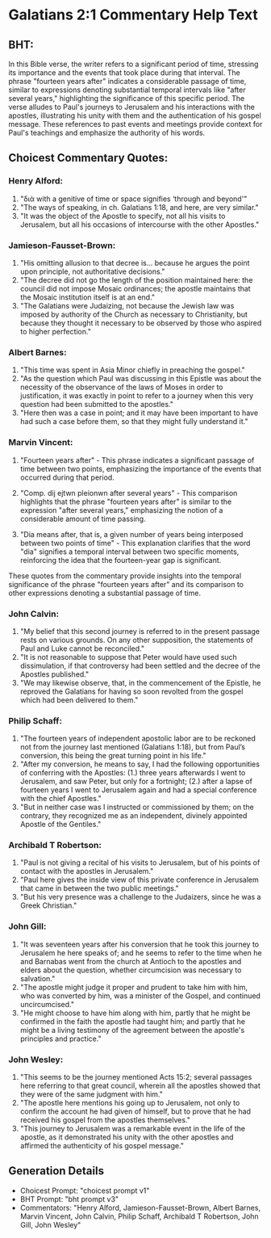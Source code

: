 # Galatians 2:1 Commentary Help Text

## BHT:
In this Bible verse, the writer refers to a significant period of time, stressing its importance and the events that took place during that interval. The phrase "fourteen years after" indicates a considerable passage of time, similar to expressions denoting substantial temporal intervals like "after several years," highlighting the significance of this specific period. The verse alludes to Paul's journeys to Jerusalem and his interactions with the apostles, illustrating his unity with them and the authentication of his gospel message. These references to past events and meetings provide context for Paul's teachings and emphasize the authority of his words.

## Choicest Commentary Quotes:
### Henry Alford:
1. "διὰ with a genitive of time or space signifies ‘through and beyond'"
2. "The ways of speaking, in ch. Galatians 1:18, and here, are very similar."
3. "It was the object of the Apostle to specify, not all his visits to Jerusalem, but all his occasions of intercourse with the other Apostles."

### Jamieson-Fausset-Brown:
1. "His omitting allusion to that decree is... because he argues the point upon principle, not authoritative decisions."
2. "The decree did not go the length of the position maintained here: the council did not impose Mosaic ordinances; the apostle maintains that the Mosaic institution itself is at an end."
3. "The Galatians were Judaizing, not because the Jewish law was imposed by authority of the Church as necessary to Christianity, but because they thought it necessary to be observed by those who aspired to higher perfection."

### Albert Barnes:
1. "This time was spent in Asia Minor chiefly in preaching the gospel." 
2. "As the question which Paul was discussing in this Epistle was about the necessity of the observance of the laws of Moses in order to justification, it was exactly in point to refer to a journey when this very question had been submitted to the apostles." 
3. "Here then was a case in point; and it may have been important to have had such a case before them, so that they might fully understand it."

### Marvin Vincent:
1. "Fourteen years after" - This phrase indicates a significant passage of time between two points, emphasizing the importance of the events that occurred during that period.

2. "Comp. dij ejtwn pleionwn after several years" - This comparison highlights that the phrase "fourteen years after" is similar to the expression "after several years," emphasizing the notion of a considerable amount of time passing.

3. "Dia means after, that is, a given number of years being interposed between two points of time" - This explanation clarifies that the word "dia" signifies a temporal interval between two specific moments, reinforcing the idea that the fourteen-year gap is significant.

These quotes from the commentary provide insights into the temporal significance of the phrase "fourteen years after" and its comparison to other expressions denoting a substantial passage of time.

### John Calvin:
1. "My belief that this second journey is referred to in the present passage rests on various grounds. On any other supposition, the statements of Paul and Luke cannot be reconciled."
2. "It is not reasonable to suppose that Peter would have used such dissimulation, if that controversy had been settled and the decree of the Apostles published."
3. "We may likewise observe, that, in the commencement of the Epistle, he reproved the Galatians for having so soon revolted from the gospel which had been delivered to them."

### Philip Schaff:
1. "The fourteen years of independent apostolic labor are to be reckoned not from the journey last mentioned (Galatians 1:18), but from Paul’s conversion, this being the great turning point in his life."
2. "After my conversion, he means to say, I had the following opportunities of conferring with the Apostles: (1.) three years afterwards I went to Jerusalem, and saw Peter, but only for a fortnight; (2.) after a lapse of fourteen years I went to Jerusalem again and had a special conference with the chief Apostles."
3. "But in neither case was I instructed or commissioned by them; on the contrary, they recognized me as an independent, divinely appointed Apostle of the Gentiles."

### Archibald T Robertson:
1. "Paul is not giving a recital of his visits to Jerusalem, but of his points of contact with the apostles in Jerusalem."
2. "Paul here gives the inside view of this private conference in Jerusalem that came in between the two public meetings."
3. "But his very presence was a challenge to the Judaizers, since he was a Greek Christian."

### John Gill:
1. "It was seventeen years after his conversion that he took this journey to Jerusalem he here speaks of; and he seems to refer to the time when he and Barnabas went from the church at Antioch to the apostles and elders about the question, whether circumcision was necessary to salvation."
2. "The apostle might judge it proper and prudent to take him with him, who was converted by him, was a minister of the Gospel, and continued uncircumcised."
3. "He might choose to have him along with him, partly that he might be confirmed in the faith the apostle had taught him; and partly that he might be a living testimony of the agreement between the apostle's principles and practice."

### John Wesley:
1. "This seems to be the journey mentioned Acts 15:2; several passages here referring to that great council, wherein all the apostles showed that they were of the same judgment with him."
2. "The apostle here mentions his going up to Jerusalem, not only to confirm the account he had given of himself, but to prove that he had received his gospel from the apostles themselves."
3. "This journey to Jerusalem was a remarkable event in the life of the apostle, as it demonstrated his unity with the other apostles and affirmed the authenticity of his gospel message."


## Generation Details
- Choicest Prompt: "choicest prompt v1"
- BHT Prompt: "bht prompt v3"
- Commentators: "Henry Alford, Jamieson-Fausset-Brown, Albert Barnes, Marvin Vincent, John Calvin, Philip Schaff, Archibald T Robertson, John Gill, John Wesley"
